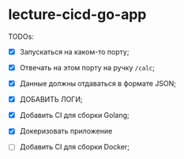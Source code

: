 # lecture-cicd-go-app

TODOs:

- [x] Запускаться на каком-то порту;
- [x] Отвечать на этом порту на ручку `/calc`;
- [x] Данные должны отдаваться в формате JSON;
- [x] ДОБАВИТЬ ЛОГИ;
- [x] Добавить CI для сборки Golang;
- [x] Докеризовать приложение
- [ ] Добавить CI для сборки Docker;

